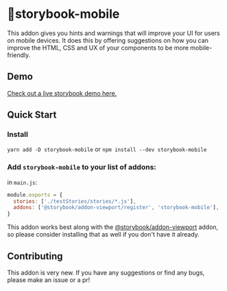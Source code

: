 # 📱storybook-mobile

This addon gives you hints and warnings that will improve your UI for users on mobile devices. It does this by offering suggestions on how you can improve the HTML, CSS and UX of your components to be more mobile-friendly.

## Demo

[Check out a live storybook demo here.]()

## Quick Start

### Install

`yarn add -D storybook-mobile` or `npm install --dev storybook-mobile`

### Add `storybook-mobile` to your list of addons:

in `main.js`:

```js
module.exports = {
  stories: ['./testStories/stories/*.js'],
  addons: ['@storybook/addon-viewport/register', 'storybook-mobile'],
}
```

This addon works best along with the [@storybook/addon-viewport](https://github.com/storybookjs/storybook/tree/next/addons/viewport) addon, so please consider installing that as well if you don't have it already.

## Contributing

This addon is very new. If you have any suggestions or find any bugs, please make an issue or a pr!
